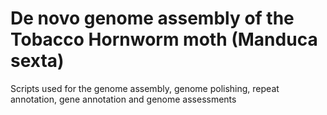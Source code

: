 # De novo genome assembly of the Tobacco Hornworm moth (Manduca sexta)
Scripts used for the genome assembly, genome polishing, repeat annotation, gene annotation and genome assessments
